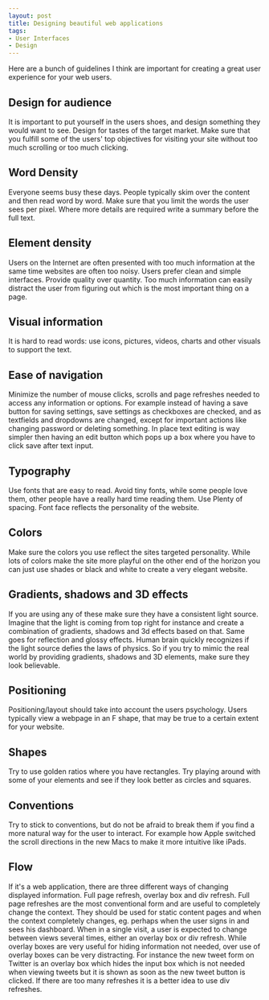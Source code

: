 ```yaml
---
layout: post
title: Designing beautiful web applications
tags: 
- User Interfaces
- Design
---
```


Here are a bunch of guidelines I think are important for creating a great user
experience for your web users. 

Design for audience
-------------------
It is important to put yourself in the users shoes, and design something they 
would want to see. Design for tastes of the target market. Make sure that you
fulfill some of the users' top objectives for visiting your site without too
much scrolling or too much clicking.

Word Density
------------
Everyone seems busy these days. People typically skim over the content and then
read word by word. Make sure that you limit the words the user sees per pixel. 
Where more details are required write a summary before the full text.

Element density
---------------
Users on the Internet are often presented with too much information at the same
time websites are often too noisy. Users prefer clean and simple interfaces. 
Provide quality over quantity. Too much information can easily distract the 
user from figuring out which is the most important thing on a page.

Visual information
------------------
It is hard to read words: use icons, pictures, videos, charts and other visuals
to support the text.

Ease of navigation
------------------
Minimize the number of mouse clicks, scrolls and page refreshes needed to 
access any information or options. For example instead of having a save button
for saving settings, save settings as checkboxes are checked, and as textfields
and dropdowns are changed, except for important actions like changing password
or deleting something. In place text editing is way simpler then having an 
edit button which pops up a box where you have to click save after text input.

Typography
----------
Use fonts that are easy to read. Avoid tiny fonts, while some people love them,
other people have a really hard time reading them. Use Plenty of spacing.
Font face reflects the personality of the website. 

Colors
------
Make sure the colors you use reflect the sites targeted personality. While lots
of colors make the site more playful on the other end of the horizon you can 
just use shades or black and white to create a very elegant website.

Gradients, shadows and 3D effects
---------------------------------
If you are using any of these make sure they have a consistent light source. 
Imagine that the light is coming from top right for instance and create a 
combination of gradients, shadows and 3d effects based on that. Same goes for 
reflection and glossy effects. Human brain quickly recognizes if the light
source defies the laws of physics. So if you try to mimic the real world by
providing gradients, shadows and 3D elements, make sure they look believable.

Positioning
-----------
Positioning/layout should take into account the users psychology. Users 
typically view a webpage in an F shape, that may be true to a certain extent 
for your website.

Shapes
------
Try to use golden ratios where you have rectangles. Try playing around with 
some of your elements and see if they look better as circles and squares.

Conventions
-----------
Try to stick to conventions, but do not be afraid to break them if you find a
more natural way for the user to interact. For example how Apple switched the
scroll directions in the new Macs to make it more intuitive like iPads.

Flow
-----
If it's a web application, there are three different ways of changing displayed
information. Full page refresh, overlay box and div refresh. Full page
refreshes are the most conventional form and are useful to completely change
the context. They should be used for static content pages and when the context
completely changes, eg. perhaps when the user signs in and sees his dashboard.
When in a single visit, a user is expected to change between views several 
times, either an overlay box or div refresh. While overlay boxes are very 
useful for hiding information not needed, over use of overlay boxes can be very
distracting. For instance the new tweet form on Twitter is an overlay box which
hides the input box which is not needed when viewing tweets but it is shown as 
soon as the new tweet button is clicked. If there are too many refreshes it is
a better idea to use div refreshes.